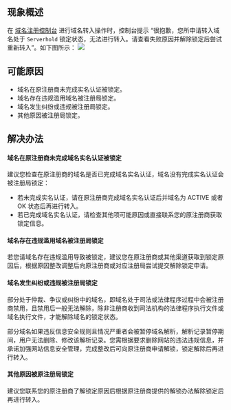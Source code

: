 ## 现象概述
在 [域名注册控制台](https://console.cloud.tencent.com/domain/mydomain) 进行域名转入操作时，控制台提示 “很抱歉，您所申请转入域名处于 `Serverhold` 锁定状态，无法进行转入。请查看失败原因并解除锁定后尝试重新转入”。如下图所示：
![](https://qcloudimg.tencent-cloud.cn/raw/3d3ae9113f06046a5ddf72620e3ad6d7.png)

## 可能原因
- 域名在原注册商未完成实名认证被锁定。
- 域名存在违规滥用域名被注册局锁定。
- 域名发生纠纷或违规被注册局锁定。
- 其他原因被注册局锁定。

## 解决办法

#### 域名在原注册商未完成域名实名认证被锁定
建议您检查在原注册商的域名是否已完成域名实名认证，域名没有完成实名认证会被注册局锁定：
- 若未完成实名认证，请在原注册商完成域名实名认证后并域名为 ACTIVE 或者 OK 状态后再进行转入。
- 若已完成域名实名认证，请检查其他项可能原因或直接联系您的原注册商获取锁定信息。

#### 域名存在违规滥用域名被注册局锁定
若您请域名存在违规滥用导致被锁定，建议您在原注册商或其他渠道获取到锁定原因后，根据原因整改调整后向原注册商或对应注册局尝试提交解除锁定申请。

#### 域名发生纠纷或违规被注册局锁定
部分处于仲裁、争议或纠纷中的域名，即域名处于司法或法律程序过程中会被注册商禁用，且禁用后一般无法解除，除非注册商收到司法机构的法律程序执行文件或域名执行文件，才能解除域名的锁定状态。

部分域名如果违反信息安全规则且情况严重者会被暂停域名解析，解析记录暂停期间，用户无法删除、修改该解析记录。您需根据要求删除网站的违法违规信息，并承诺加强网站信息安全管理，完成整改后可向原注册商申请解锁，锁定解除后再进行转入。

#### 其他原因被原注册局锁定
建议您联系您的原注册商了解锁定原因后根据原注册商提供的解锁办法解除锁定后再进行转入。






